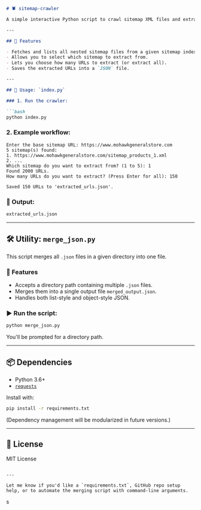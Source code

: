 ````markdown
# 🕷️ sitemap-crawler

A simple interactive Python script to crawl sitemap XML files and extract URLs.

---

## 🔧 Features

- Fetches and lists all nested sitemap files from a given sitemap index.
- Allows you to select which sitemap to extract from.
- Lets you choose how many URLs to extract (or extract all).
- Saves the extracted URLs into a `JSON` file.

---

## 🚀 Usage: `index.py`

### 1. Run the crawler:

```bash
python index.py
````

### 2. Example workflow:

```
Enter the base sitemap URL: https://www.mohawkgeneralstore.com
5 sitemap(s) found:
1. https://www.mohawkgeneralstore.com/sitemap_products_1.xml
2. ...
Which sitemap do you want to extract from? (1 to 5): 1
Found 2000 URLs.
How many URLs do you want to extract? (Press Enter for all): 150

Saved 150 URLs to 'extracted_urls.json'.
```

### 📂 Output:

```bash
extracted_urls.json
```

---

## 🛠 Utility: `merge_json.py`

This script merges all `.json` files in a given directory into one file.

### 📌 Features

* Accepts a directory path containing multiple `.json` files.
* Merges them into a single output file `merged_output.json`.
* Handles both list-style and object-style JSON.

### ▶️ Run the script:

```bash
python merge_json.py
```

You'll be prompted for a directory path.

---

## 📦 Dependencies

* Python 3.6+
* [`requests`](https://pypi.org/project/requests/)

Install with:

```bash
pip install -r requirements.txt
```

(Dependency management will be modularized in future versions.)

---

## 📝 License

MIT License

```

---

Let me know if you'd like a `requirements.txt`, GitHub repo setup help, or to automate the merging script with command-line arguments.
```
s
